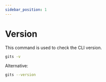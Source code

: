 ```yaml
---
sidebar_position: 1
---
```


# Version
This command is used to check the CLI version.
```bash
gits -v
```
Alternative:
```bash
gits --version
```